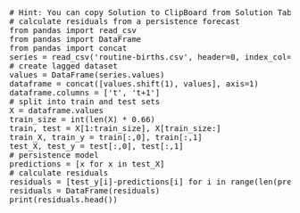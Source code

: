 <pre class="file" data-target="clipboard">
# Hint: You can copy Solution to ClipBoard from Solution Tab
# calculate residuals from a persistence forecast
from pandas import read_csv
from pandas import DataFrame
from pandas import concat
series = read_csv('routine-births.csv', header=0, index_col=0, parse_dates=True, squeeze=True)
# create lagged dataset
values = DataFrame(series.values)
dataframe = concat([values.shift(1), values], axis=1)
dataframe.columns = ['t', 't+1']
# split into train and test sets
X = dataframe.values
train_size = int(len(X) * 0.66)
train, test = X[1:train_size], X[train_size:]
train_X, train_y = train[:,0], train[:,1]
test_X, test_y = test[:,0], test[:,1]
# persistence model
predictions = [x for x in test_X]
# calculate residuals
residuals = [test_y[i]-predictions[i] for i in range(len(predictions))]
residuals = DataFrame(residuals)
print(residuals.head())
</pre>